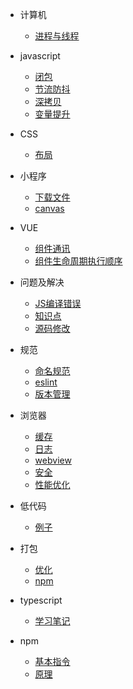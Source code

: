 * 计算机
  * [进程与线程](./basic/进程与线程.md)

* javascript
  * [闭包](./js/closure.md)
  * [节流防抖](./js/debounce-throttle.md)
  * [深拷贝](./js/deepClone.md)
  * [变量提升](./js/varUp.md)

* CSS
  * [布局](layout.md)

* 小程序
  * [下载文件](./mini-program/downLoad.md)
  * [canvas](./mini-program/canvas.md)

* VUE
  * [组件通讯](./vue/commumication.md)
  * [组件生命周期执行顺序](./vue/lifecycle.md)

* 问题及解决
  * [JS编译错误](./question/jsCompileError.md)
  * [知识点](./question/question.md)
  * [源码修改](./question/sourceModify.md)

* 规范
  * [命名规范](./rule/name.html)
  * [eslint](./rule/eslint.md)
  * [版本管理](./rule/version.md)

* 浏览器
  * [缓存](./browser/cache.md)
  * [日志](./browser/console.md)
  * [webview](./browser/webview.md)
  * [安全](./browser/safe.md)
  * [性能优化](./browser/webPerformanceOptimization.md)

* 低代码
  * [例子](./low-code/index.md)

* 打包
  * [优化](./webpack/optimize.md)
  * [npm](./webpack/npm.md)

* typescript
  * [学习笔记](./ts/note.md)
  
* npm
  * [基本指令](./npm/npm.md)
  * [原理](./npm/npm-install.md)
